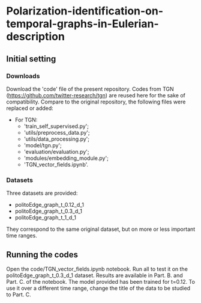 
# Polarization-identification-on-temporal-graphs-in-Eulerian-description

## Initial setting

### Downloads

Download the 'code' file of the present repository. Codes from TGN (https://github.com/twitter-research/tgn) are reused here for the sake of compatibility.
Compare to the original repository, the following files were replaced or added:
 - For TGN:
   - 'train_self_supervised.py';
   - 'utils/preprocess_data.py';
   - 'utils/data_processing.py';
   - 'model/tgn.py';
   - 'evaluation/evaluation.py';
   - 'modules/embedding_module.py';
   - 'TGN_vector_fields.ipynb'.

### Datasets

Three datasets are provided:
  - politoEdge_graph_t_0.12_d_1
  - politoEdge_graph_t_0.3_d_1
  - politoEdge_graph_t_1_d_1

They correspond to the same original dataset, but on more or less important time ranges.

## Running the codes

Open the code/TGN_vector_fields.ipynb notebook. Run all to test it on the politoEdge_graph_t_0.3_d_1 dataset. Results are available in Part. B. and Part. C. of the notebook.
The model provided has been trained for t=0.12. To use it over a different time range, change the title of the data to be studied to Part. C.
